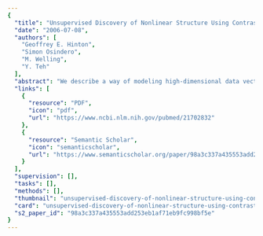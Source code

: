 ```yaml
---
{
  "title": "Unsupervised Discovery of Nonlinear Structure Using Contrastive Backpropagation",
  "date": "2006-07-08",
  "authors": [
    "Geoffrey E. Hinton",
    "Simon Osindero",
    "M. Welling",
    "Y. Teh"
  ],
  "abstract": "We describe a way of modeling high-dimensional data vectors by using an unsupervised, nonlinear, multilayer neural network in which the activity of each neuron-like unit makes an additive contribution to a global energy score that indicates how surprised the network is by the data vector. The connection weights that determine how the activity of each unit depends on the activities in earlier layers are learned by minimizing the energy assigned to data vectors that are actually observed and maximizing the energy assigned to \"confabulations\" that are generated by perturbing an observed data vector in a direction that decreases its energy under the current model.",
  "links": [
    {
      "resource": "PDF",
      "icon": "pdf",
      "url": "https://www.ncbi.nlm.nih.gov/pubmed/21702832"
    },
    {
      "resource": "Semantic Scholar",
      "icon": "semanticscholar",
      "url": "https://www.semanticscholar.org/paper/98a3c337a435553add253eb1af71eb9fc998bf5e"
    }
  ],
  "supervision": [],
  "tasks": [],
  "methods": [],
  "thumbnail": "unsupervised-discovery-of-nonlinear-structure-using-contrastive-backpropagation-thumb.jpg",
  "card": "unsupervised-discovery-of-nonlinear-structure-using-contrastive-backpropagation-card.jpg",
  "s2_paper_id": "98a3c337a435553add253eb1af71eb9fc998bf5e"
}
---
```


